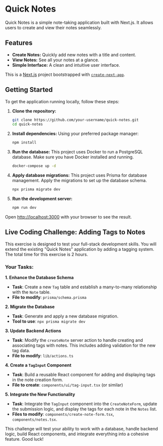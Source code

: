 # Quick Notes

Quick Notes is a simple note-taking application built with Next.js. It allows users to create and view their notes seamlessly.

## Features

- **Create Notes:** Quickly add new notes with a title and content.
- **View Notes:** See all your notes at a glance.
- **Simple Interface:** A clean and intuitive user interface.

This is a [Next.js](https://nextjs.org) project bootstrapped with [`create-next-app`](https://nextjs.org/docs/app/api-reference/cli/create-next-app).

## Getting Started

To get the application running locally, follow these steps:

1.  **Clone the repository:**
    ```bash
    git clone https://github.com/your-username/quick-notes.git
    cd quick-notes
    ```

2.  **Install dependencies:**
    Using your preferred package manager:
    ```bash
    npm install
    ```

3.  **Run the database:**
    This project uses Docker to run a PostgreSQL database. Make sure you have Docker installed and running.
    ```bash
    docker-compose up -d
    ```

4.  **Apply database migrations:**
    This project uses Prisma for database management. Apply the migrations to set up the database schema.
    ```bash
    npx prisma migrate dev
    ```

5.  **Run the development server:**
    ```bash
    npm run dev
    ```

Open [http://localhost:3000](http://localhost:3000) with your browser to see the result.

## Live Coding Challenge: Adding Tags to Notes

This exercise is designed to test your full-stack development skills. You will extend the existing "Quick Notes" application by adding a tagging system. The total time for this exercise is 2 hours.

### Your Tasks:

**1. Enhance the Database Schema**

- **Task**: Create a new `Tag` table and establish a many-to-many relationship with the `Note` table.
- **File to modify**: `prisma/schema.prisma`

**2. Migrate the Database**

- **Task**: Generate and apply a new database migration.
- **Tool to use**: `npx prisma migrate dev`

**3. Update Backend Actions**

- **Task**: Modify the `createNote` server action to handle creating and associating tags with notes. This includes adding validation for the new tag data.
- **File to modify**: `lib/actions.ts`

**4. Create a `TagInput` Component**

- **Task**: Build a reusable React component for adding and displaying tags in the note creation form.
- **File to create**: `components/ui/tag-input.tsx` (or similar)

**5. Integrate the New Functionality**

- **Task**: Integrate the `TagInput` component into the `CreateNoteForm`, update the submission logic, and display the tags for each note in the `Notes` list.
- **Files to modify**: `components/create-note-form.tsx`, `components/notes.tsx`.

This challenge will test your ability to work with a database, handle backend logic, build React components, and integrate everything into a cohesive feature. Good luck!

